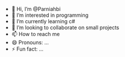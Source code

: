 - 👋 Hi, I’m @Parniahbi
- 👀 I’m interested in programming
- 🌱 I’m currently learning c#
- 💞️ I’m looking to collaborate on small projects 
- 📫 How to reach me 
- 😄 Pronouns: ...
- ⚡ Fun fact: ...

<!---
Parniahbi/Parniahbi is a ✨ special ✨ repository because its `README.md` (this file) appears on your GitHub profile.
You can click the Preview link to take a look at your changes.
--->
